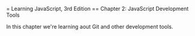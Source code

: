 = Learning JavaScript, 3rd Edition
== Chapter 2: JavaScript Development Tools

In this chapter we're learning aout Git and other
development tools.